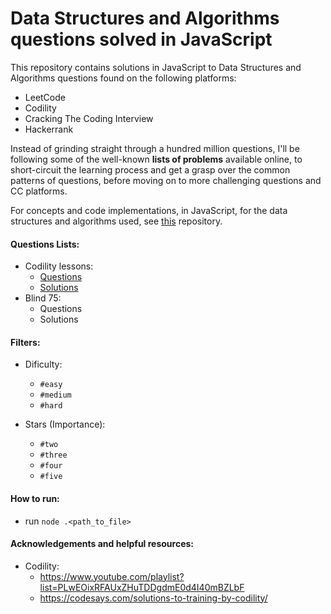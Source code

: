 # Data Structures and Algorithms questions solved in JavaScript

This repository contains solutions in JavaScript to Data Structures and Algorithms questions found on the following platforms:
- LeetCode
- Codility
- Cracking The Coding Interview
- Hackerrank

Instead of grinding straight through a hundred million questions, I'll be following some of the well-known **lists of problems** available online, to short-circuit the learning process and get a grasp over the common patterns of questions, before moving on to more challenging questions and CC platforms.

For concepts and code implementations, in JavaScript, for the data structures and algorithms used, see [this](https://github.com/hrittik777/ds-alg-concepts-js) repository.

#### Questions Lists:
- Codility lessons:
  - [Questions](https://app.codility.com/programmers/lessons/1-iterations/)
  - [Solutions](https://github.com/hrittik777/ds-alg-questions-js/tree/main/codility-lessons)
- Blind 75:
  - Questions
  - Solutions

#### Filters:
- Dificulty:
  - `#easy`
  - `#medium`
  - `#hard`

- Stars (Importance):
  - `#two`
  - `#three`
  - `#four`
  - `#five`

#### How to run:
- run `node .<path_to_file>`

#### Acknowledgements and helpful resources:
- Codility:
  - https://www.youtube.com/playlist?list=PLwEOixRFAUxZHuTDDgdmE0d4I40mBZLbF
  - https://codesays.com/solutions-to-training-by-codility/

